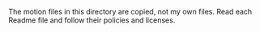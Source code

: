 The motion files in this directory are copied, not my own files.
Read each Readme file and follow their policies and licenses.
